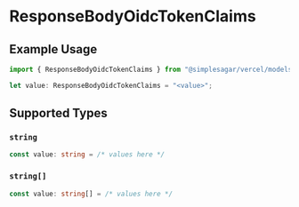 # ResponseBodyOidcTokenClaims

## Example Usage

```typescript
import { ResponseBodyOidcTokenClaims } from "@simplesagar/vercel/models/getdeploymentop.js";

let value: ResponseBodyOidcTokenClaims = "<value>";
```

## Supported Types

### `string`

```typescript
const value: string = /* values here */
```

### `string[]`

```typescript
const value: string[] = /* values here */
```

